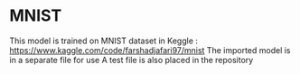 # MNIST
This model is trained on MNIST dataset in Keggle : https://www.kaggle.com/code/farshadjafari97/mnist
The imported model is in a separate file for use
A test file is also placed in the repository
